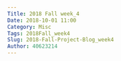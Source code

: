 ```yaml
---
Title: 2018 Fall week_4
Date: 2018-10-01 11:00
Category: Misc
Tags: 2018Fall_week4
Slug: 2018-Fall-Project-Blog_week4
Author: 40623214
---
```




<!-- PELICAN_END_SUMMARY -->



